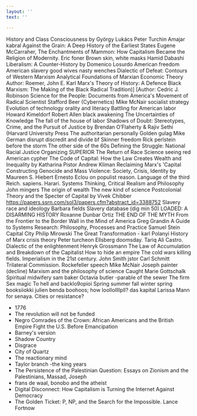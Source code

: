 ```yaml
---
layout: ''
text: ''

---
```

History and Class Consciousness by György Lukács
Peter Turchin
Amajar kabral
Against the Grain: A Deep History of the Earliest States
Eugene McCarraher, The Enchantments of Mammon: How Capitalism Became the Religion of Modernity.
Eric foner
Brown skin, white masks Hamid Dabashi
Liberalism: A Counter-History by Domenico Losurdo
American freedom American slavery
good wives nasty wenches
Dialectic of Defeat: Contours of Western Marxism
Analytical Foundations of Marxian Economic Theory Author: Roemer, John E.
Karl Marx's Theory of History: A Defence
Black Marxism: The Making of the Black Radical Tradition)] [Author: Cedric J. Robinson
Science for the People: Documents from America's Movement of Radical Scientist
Stafford Beer (Cybernetics)
Mike McNair socialist strategy
Evolution of technology
orality and literacy
Battling for American labor Howard Kimeldorf
Robert Allen black awakening
The Uncertainties of Knowledge
The fall of the house of labor
Shadows of Doubt: Stereotypes, Crime, and the Pursuit of Justice by Brendan O’Flaherty & Rajiv Sethi (Harvard University Press
The authoritarian personally
Golden gulag
Mike German disrupt discredit and divide
bf Skinner freedom
Rick perlstein before the storm
The other side of the 60s
Defining the Struggle: National Racial Justice Organizing
SUPERIOR The Return of Race Science
seeing red
American cypher
The Code of Capital: How the Law Creates Wealth and Inequality by Katharina Pistor
Andrew Kliman Reclaiming Marx's 'Capital
Constructing Genocide and Mass Violence: Society, Crisis, Identity by Maureen S. Hiebert
Ernesto Eclou on populist reason.
Language of the third Reich.
sapiens. Harari.
Systems Thinking, Critical Realism and Philosophy John mingers
The origin of wealth
The new kind of science
Postcolonial Theory and the Specter of Capital by Vivek Chibber https://papers.ssrn.com/sol3/papers.cfm?abstract_id=3388752
Slavery race and ideology Barbara fields
Slavery database (dig min 50)
LOADED: A DISARMING HISTORY Roxanne Dunbar Ortiz
THE END OF THE MYTH From the Frontier to the Border Wall in the Mind of America Greg Grandin
A Guide to Systems Research: Philosophy, Processes and Practice
Samuel Stein Capital City
Philip Mirowski
The Great Transformation - karl Polanyi
History of Marx crisis theory
Peter turcheon
Ellsberg doomsday.
Tariq Ali Castro.
Dialectic of the enlightenment
Henryk Grossmann The Law of Accumulation and Breakdown of the Capitalist
How to hide an empire
The cold wars killing fields.
Imperialism in the 21st century. John Smith jstor
Carl Schmitt
Trilateral Commission. Rockefeller speech
Mike McNair
Joseph painter (decline)
Marxism and the philosophy of science
Caught Marie Gottschalk
Spiritual midwifery
sam baker
Octavia butler -parable of the sewer
The firm
Sex magic
To hell and backlo9opioi
Spring summer fall winter spring
booksiiokki
julien benda boohoos; how Ioollollllpll?
das kapital
Larissa Mann for senaya.
Cities or resistance?
- 1776
- The revolution will not be funded
- Negro Comrades of the Crown: African Americans and the British Empire Fight the U.S. Before Emancipation
- Barney's version
- Shadow Country
- Disgrace
- City of Quartz
- The reactionary mind
- Taylor branch -the king years
- The Persistence of the Palestinian Question: Essays on Zionism and the Palestinians, Massad, Joseph
- frans de waal, bonobo and the atheist
- Digital Disconnect: How Capitalism is Turning the Internet Against Democracy
- The Golden Ticket: P, NP, and the Search for the Impossible. Lance Fortnow